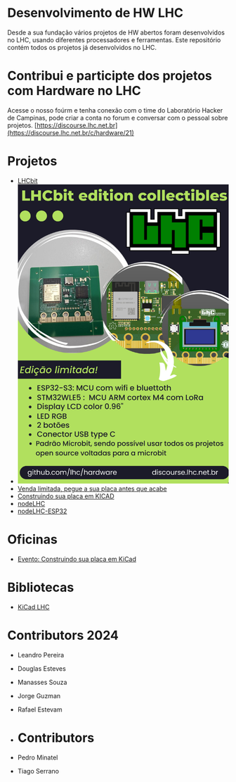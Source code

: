 # Desenvolvimento de HW LHC
Desde a sua fundação vários projetos de HW abertos foram desenvolvidos no LHC, usando diferentes processadores e ferramentas.
Este repositório contém todos os projetos já desenvolvidos no LHC.

# Contribui e participte dos projetos com Hardware no LHC
Acesse o nosso foúrm e tenha conexão com o time do Laboratório Hacker de Campinas, pode criar a conta no forum e conversar com o pessoal sobre projetos. [https://discourse.lhc.net.br](https://discourse.lhc.net.br/c/hardware/21)
 
# Projetos
- [LHCbit](https://github.com/lhc/Hardware/tree/main/LHCbit)
- ![LHCbit](/LHCbit/Imagens/lhcbit-flyer.jpeg)
- [Venda limitada, pegue a sua placa antes que acabe](https://forms.gle/h3qhtFoRbykofKP68)
- [Construindo sua placa em KICAD](https://github.com/lhc/Hardware/tree/main/Oficinas/monte-sua-placa-kicad)
- [nodeLHC](https://github.com/lhc/Hardware/tree/main/nodeLHC)
- [nodeLHC-ESP32](https://github.com/lhc/Hardware/tree/main/nodeLHC-ESP32)

# Oficinas
- [Evento: Construindo sua placa em KiCad](https://github.com/lhc/Hardware/tree/main/Oficinas/monte-sua-placa-kicad)

# Bibliotecas
- [KiCad LHC](https://github.com/lhc/Hardware/tree/main/Libraries/lhc_kicad_library)

# Contributors 2024
- Leandro Pereira
- Douglas Esteves
- Manasses Souza
- Jorge Guzman
- Rafael Estevam

- # Contributors
- Pedro Minatel
- Tiago Serrano
